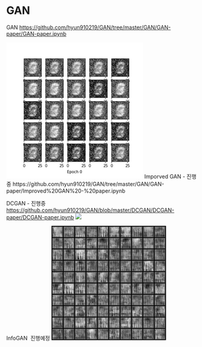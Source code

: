 # GAN
GAN
https://github.com/hyun910219/GAN/tree/master/GAN/GAN-paper/GAN-paper.ipynb

<img src="./GAN/GAN_results/generation_animation.gif">
Imporved GAN - 진행중
https://github.com/hyun910219/GAN/tree/master/GAN/GAN-paper/Improved%20GAN%20-%20paper.ipynb

DCGAN - 진행중
https://github.com/hyun910219/GAN/blob/master/DCGAN/DCGAN-paper/DCGAN-paper.ipynb
<img src="./DCGAN/DCGAN-pytorch/generation_animation.gif">

InfoGAN  진행예정
<img src="./InfoGAN/generation_animation.gif">

